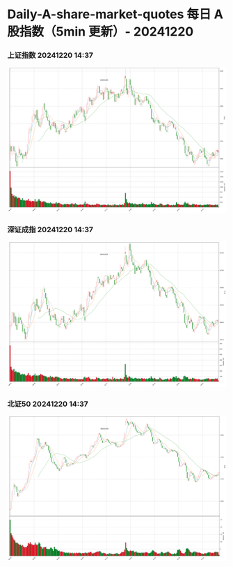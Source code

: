 
# Daily-A-share-market-quotes 每日 A 股指数（5min 更新）- 20241220

### 上证指数 20241220 14:37
![](./fig/2024/12/20241220-sh000001.png)

### 深证成指 20241220 14:37
![](./fig/2024/12/20241220-sz399001.png)

### 北证50 20241220 14:37
![](./fig/2024/12/20241220-bj899050.png)
